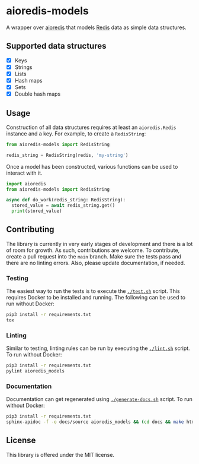 # aioredis-models

A wrapper over [aioredis](https://github.com/aio-libs/aioredis) that models
[Redis](https://redis.io/) data as simple data structures.

## Supported data structures

- [x] Keys
- [x] Strings
- [x] Lists
- [x] Hash maps
- [x] Sets
- [x] Double hash maps

## Usage

Construction of all data structures requires at least an `aioredis.Redis` instance
and a key. For example, to create a `RedisString`:

``` python
from aioredis-models import RedisString

redis_string = RedisString(redis, 'my-string')
```

Once a model has been constructed, various functions can be used to interact with it.

``` python
import aioredis
from aioredis-models import RedisString

async def do_work(redis_string: RedisString):
  stored_value = await redis_string.get()
  print(stored_value)
```

## Contributing

The library is currently in very early stages of development and there is a lot of room for growth.
As such, contributions are welcome. To contribute, create a pull request into the `main` branch.
Make sure the tests pass and there are no linting errors. Also, please update documentation, if
needed.

### Testing

The easiest way to run the tests is to execute the [`./test.sh`](./test.sh) script.
This requires Docker to be installed and running. The following can be used to run
without Docker:

``` bash
pip3 install -r requirements.txt
tox
```

### Linting

Similar to testing, linting rules can be run by executing the [`./lint.sh`](./lint.sh) script.
To run without Docker:

``` bash
pip3 install -r requirements.txt
pylint aioredis_models
```

### Documentation

Documentation can get regenerated using [`./generate-docs.sh`](./generate-docs.sh) script.
To run without Docker:

``` bash
pip3 install -r requirements.txt
sphinx-apidoc -f -o docs/source aioredis_models && (cd docs && make html)
```

## License

This library is offered under the MIT license.

